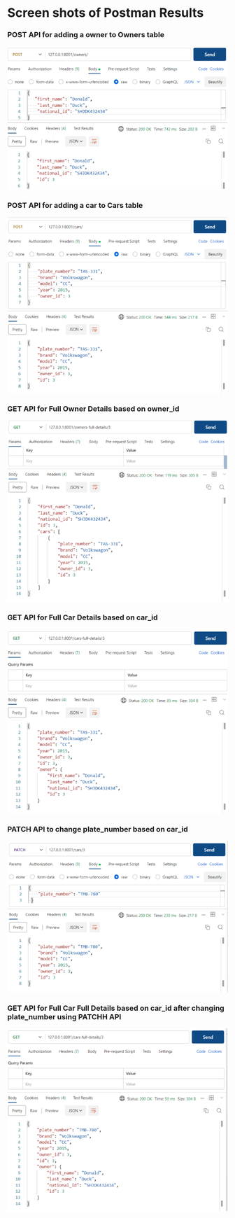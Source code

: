 # Screen shots of Postman Results

### POST API for adding a owner to Owners table

![](image.png)


### POST API for adding a car to Cars table

![](image-1.png)


### GET API for Full Owner Details based on owner_id

![](image-2.png)


### GET API for Full Car Details based on car_id

![](image-3.png)


### PATCH API to change plate_number based on car_id

![](image-4.png)


### GET API for Full Car Full Details based on car_id after changing plate_number using PATCHH API

![](image-5.png)

